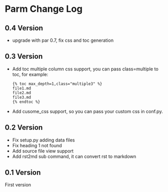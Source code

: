 Parm Change Log
=====================

0.4 Version
-----------------

* upgrade with par 0.7, fix css and toc generation

0.3 Version
-----------------

* Add toc multiple column css support, you can pass class=multiple to toc, for example:

    ```
    {% toc max_depth=1,class="multiple3" %}
    file1.md
    file2.md
    file3.md
    {% endtoc %}
    ```

* Add cusome_css support, so you can pass your custom css in conf.py.

0.2 Version
-----------------

* Fix setup.py adding data files
* Fix heading 1 not found 
* Add source file view support
* Add rst2md sub command, it can convert rst to markdown

0.1 Version
-----------------
First version